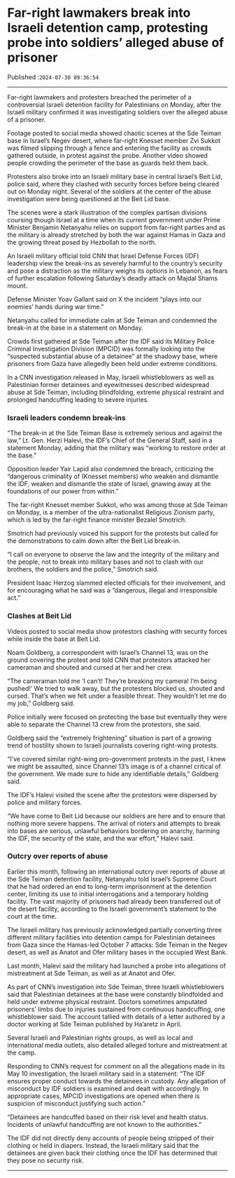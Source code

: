 # Far-right lawmakers break into Israeli detention camp, protesting probe into soldiers’ alleged abuse of prisoner

Published :`2024-07-30 09:36:54`

---

Far-right lawmakers and protesters breached the perimeter of a controversial Israeli detention facility for Palestinians on Monday, after the Israeli military confirmed it was investigating soldiers over the alleged abuse of a prisoner.

Footage posted to social media showed chaotic scenes at the Sde Teiman base in Israel’s Negev desert, where far-right Knesset member Zvi Sukkot was filmed slipping through a fence and entering the facility as crowds gathered outside, in protest against the probe. Another video showed people crowding the perimeter of the base as guards held them back.

Protesters also broke into an Israeli military base in central Israel’s Beit Lid, police said, where they clashed with security forces before being cleared out on Monday night. Several of the soldiers at the center of the abuse investigation were being questioned at the Beit Lid base.

The scenes were a stark illustration of the complex partisan divisions coursing though Israel at a time when its current government under Prime Minister Benjamin Netanyahu relies on support from far-right parties and as the military is already stretched by both the war against Hamas in Gaza and the growing threat posed by Hezbollah to the north.

An Israeli military official told CNN that Israel Defense Forces (IDF) leadership view the break-ins as severely harmful to the country’s security and pose a distraction as the military weighs its options in Lebanon, as fears of further escalation following Saturday’s deadly attack on Majdal Shams mount.

Defense Minister Yoav Gallant said on X the incident “plays into our enemies’ hands during war time.”

Netanyahu called for immediate calm at Sde Teiman and condemned the break-in at the base in a statement on Monday.

Crowds first gathered at Sde Teiman after the IDF said its Military Police Criminal Investigation Division (MPCID) was formally looking into the “suspected substantial abuse of a detainee” at the shadowy base, where prisoners from Gaza have allegedly been held under extreme conditions.

In a CNN investigation released in May, Israeli whistleblowers as well as Palestinian former detainees and eyewitnesses described widespread abuse at Sde Teiman, including blindfolding, extreme physical restraint and prolonged handcuffing leading to severe injuries.

### Israeli leaders condemn break-ins

“The break-in at the Sde Teiman Base is extremely serious and against the law,” Lt. Gen. Herzi Halevi, the IDF’s Chief of the General Staff, said in a statement Monday, adding that the military was “working to restore order at the base.”

Opposition leader Yair Lapid also condemned the breach, criticizing the “dangerous criminality of (Knesset members) who weaken and dismantle the IDF, weaken and dismantle the state of Israel, gnawing away at the foundations of our power from within.”

The far-right Knesset member Sukkot, who was among those at Sde Teiman on Monday, is a member of the ultra-nationalist Religious Zionism party, which is led by the far-right finance minister Bezalel Smotrich.

Smotrich had previously voiced his support for the protests but called for the demonstrations to calm down after the Beit Lid break-in.

“I call on everyone to observe the law and the integrity of the military and the people, not to break into military bases and not to clash with our brothers, the soldiers and the police,” Smotrich said.

President Isaac Herzog slammed elected officials for their involvement, and for encouraging what he said was a “dangerous, illegal and irresponsible act.”

### Clashes at Beit Lid

Videos posted to social media show protestors clashing with security forces while inside the base at Beit Lid.

Noam Goldberg, a correspondent with Israel’s Channel 13, was on the ground covering the protest and told CNN that protestors attacked her cameraman and shouted and cursed at her and her crew.

“The cameraman told me ‘I can’t! They’re breaking my camera! I’m being pushed!’ We tried to walk away, but the protesters blocked us, shouted and cursed. That’s when we felt under a feasible threat. They wouldn’t let me do my job,” Goldberg said.

Police initially were focused on protecting the base but eventually they were able to separate the Channel 13 crew from the protestors, she said.

Goldberg said the “extremely frightening” situation is part of a growing trend of hostility shown to Israeli journalists covering right-wing protests.

“I’ve covered similar right-wing pro-government protests in the past, I knew we might be assaulted, since Channel 13’s image is of a channel critical of the government. We made sure to hide any identifiable details,” Goldberg said.

The IDF’s Halevi visited the scene after the protestors were dispersed by police and military forces.

“We have come to Beit Lid because our soldiers are here and to ensure that nothing more severe happens. The arrival of rioters and attempts to break into bases are serious, unlawful behaviors bordering on anarchy, harming the IDF, the security of the state, and the war effort,” Halevi said.

### Outcry over reports of abuse

Earlier this month, following an international outcry over reports of abuse at the Sde Teiman detention facility, Netanyahu told Israel’s Supreme Court that he had ordered an end to long-term imprisonment at the detention center, limiting its use to initial interrogations and a temporary holding facility. The vast majority of prisoners had already been transferred out of the desert facility, according to the Israeli government’s statement to the court at the time.

The Israeli military has previously acknowledged partially converting three different military facilities into detention camps for Palestinian detainees from Gaza since the Hamas-led October 7 attacks: Sde Teiman in the Negev desert, as well as Anatot and Ofer military bases in the occupied West Bank.

Last month, Halevi said the military had launched a probe into allegations of mistreatment at Sde Teiman, as well as at Anatot and Ofer.

As part of CNN’s investigation into Sde Teiman, three Israeli whistleblowers said that Palestinian detainees at the base were constantly blindfolded and held under extreme physical restraint. Doctors sometimes amputated prisoners’ limbs due to injuries sustained from continuous handcuffing, one whistleblower said. The account tallied with details of a letter authored by a doctor working at Sde Teiman published by Ha’aretz in April.

Several Israeli and Palestinian rights groups, as well as local and international media outlets, also detailed alleged torture and mistreatment at the camp.

Responding to CNN’s request for comment on all the allegations made in its May 10 investigation, the Israeli military said in a statement: “The IDF ensures proper conduct towards the detainees in custody. Any allegation of misconduct by IDF soldiers is examined and dealt with accordingly. In appropriate cases, MPCID investigations are opened when there is suspicion of misconduct justifying such action.”

“Detainees are handcuffed based on their risk level and health status. Incidents of unlawful handcuffing are not known to the authorities.”

The IDF did not directly deny accounts of people being stripped of their clothing or held in diapers. Instead, the Israeli military said that the detainees are given back their clothing once the IDF has determined that they pose no security risk.

---

